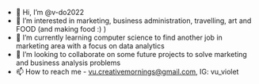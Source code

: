 - 👋 Hi, I’m @v-do2022
- 👀 I’m interested in marketing, business administration, travelling, art and FOOD (and making food :) )
- 🌱 I’m currently learning computer science to find another job in marketing area with a focus on data analytics 
- 💞️ I’m looking to collaborate on some future projects to solve marketing and business analysis problems 
- 📫 How to reach me - vu.creativemornings@gmail.com, IG: vu_violet 

<!---
v-do2022/v-do2022 is a ✨ special ✨ repository because its `README.md` (this file) appears on your GitHub profile.
You can click the Preview link to take a look at your changes.
--->
